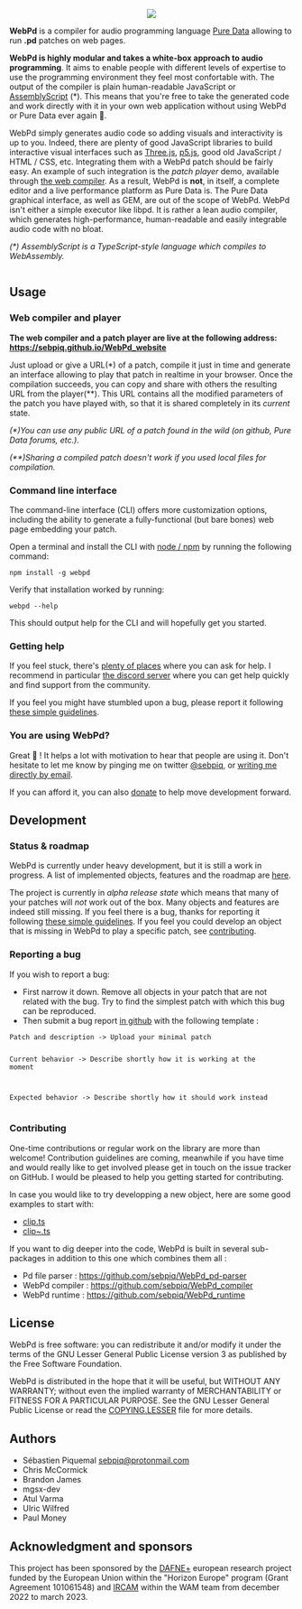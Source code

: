<p align="center">
  <img src="webpd.png" />
</p>

<!-- intro start -->

<p><strong>WebPd</strong> is a compiler for audio programming language <a href="puredata.info/">Pure Data</a> allowing to run <strong>.pd</strong> patches on web pages. </p>
<p><strong>WebPd is highly modular and takes a white-box approach to audio programming</strong>. It aims to enable people with different levels of expertise to use the programming environment they feel most confortable with. The output of the compiler is plain human-readable JavaScript or <a href="https://www.assemblyscript.org/">AssemblyScript</a> (*). This means that you&#39;re free to take the generated code and work directly with it in your own web application without using WebPd or Pure Data ever again 🌈.</p>
<!-- intro end -->

<p>WebPd simply generates audio code so adding visuals and interactivity is up to you. Indeed, there are plenty of good JavaScript libraries to build interactive visual interfaces such as <a href="https://threejs.org/">Three.js</a>, <a href="https://p5js.org/">p5.js</a>, good old JavaScript / HTML / CSS, etc. Integrating them with a WebPd patch should be fairly easy. An example of such integration is the <em>patch player</em> demo, available through <a href="#using-the-web-compiler">the web compiler</a>. As a result, WebPd is <strong>not</strong>, in itself, a complete editor and a live performance platform as Pure Data is. The Pure Data graphical interface, as well as GEM, are out of the scope of WebPd. WebPd isn&#39;t either a simple executor like libpd. It is rather a lean audio compiler, which generates high-performance, human-readable and easily integrable audio code with no bloat.</p>
<p><em>(*) AssemblyScript is a TypeScript-style language which compiles to WebAssembly.</em></p>
<p><a href="https://github.com/sponsors/sebpiq"><img src="https://img.shields.io/static/v1?label=Sponsor&message=%E2%9D%A4&logo=GitHub&color=%23ed00d9" alt=""></a></p>
<h2 id="usage">Usage</h2>
<h3 id="web-compiler-and-player">Web compiler and player</h3>
<p><span id="using-the-web-compiler"><span></p>
<p><strong>The web compiler and a patch player are live at the following address: <a href="https://sebpiq.github.io/WebPd_website">https://sebpiq.github.io/WebPd_website</a></strong></p>
<p>Just upload or give a URL(*) of a patch, compile it just in time and generate an interface allowing to play that patch in realtime in your browser. Once the compilation succeeds, you can copy and share with others the resulting URL from the player(**). This URL contains all the modified parameters of the patch you have played with, so that it is shared completely in its <em>current</em> state.</p>
<p><em>(*)You can use any public URL of a patch found in the wild (on github, Pure Data forums, etc.).</em></p>
<p><em>(**)Sharing a compiled patch doesn&#39;t work if you used local files for compilation.</em></p>
<h3 id="command-line-interface">Command line interface</h3>
<p><span id="using-the-cli"><span></p>
<p>The command-line interface (CLI) offers more customization options, including the ability to generate a fully-functional (but bare bones) web page embedding your patch.</p>
<p>Open a terminal and install the CLI with <a href="https://nodejs.org/">node / npm</a> by running the following command:</p>
<pre><code>npm install -g webpd
</code></pre>
<p>Verify that installation worked by running:</p>
<pre><code>webpd --help
</code></pre>
<p>This should output help for the CLI and will hopefully get you started.</p>
<h3 id="getting-help">Getting help</h3>
<p>If you feel stuck, there&#39;s <a href="https://puredata.info/community">plenty of places</a> where you can ask for help. I recommend in particular <a href="https://discord.gg/AZ43djV">the discord server</a> where you can get help quickly and find support from the community.</p>
<p>If you feel you might have stumbled upon a bug, please report it following <a href="#reporting-a-bug">these simple guidelines</a>.</p>
<h3 id="you-are-using-webpd">You are using WebPd?</h3>
<p>Great 🌱 ! It helps a lot with motivation to hear that people are using it. Don&#39;t hesitate to let me know by pinging me on twitter <a href="https://twitter.com/sebpiq">@sebpiq</a>, or <a href="https://second-hander.com/">writing me directly by email</a>.</p>
<p>If you can afford it, you can also <a href="https://opencollective.com/webpd">donate</a> to help move development forward.</p>
<h2 id="development">Development</h2>
<h3 id="status--roadmap">Status &amp; roadmap</h3>
<p>WebPd is currently under heavy development, but it is still a work in progress. A list of implemented objects, features and the roadmap are <a href="https://github.com/sebpiq/WebPd/blob/main/ROADMAP.md">here</a>.</p>
<p>The project is currently in <em>alpha release state</em> which means that many of your patches will <em>not</em> work out of the box. Many objects and features are indeed still missing. If you feel there is a bug, thanks for reporting it following <a href="#reporting-a-bug">these simple guidelines</a>. If you feel you could develop an object that is missing in WebPd to play a specific patch, see <a href="#contributing">contributing</a>.</p>
<h3 id="reporting-a-bug">Reporting a bug</h3>
<p><span id="reporting-a-bug"><span></p>
<p>If you wish to report a bug:</p>
<ul>
<li>First narrow it down. Remove all objects in your patch that are not related with the bug. Try to find the simplest patch with which this bug can be reproduced.</li>
<li>Then submit a bug report <a href="https://github.com/sebpiq/WebPd/issues">in github</a> with the following template :</li>
</ul>
<pre><code>Patch and description -&gt; Upload your minimal patch

Current behavior -&gt; Describe shortly how it is working at the moment

Expected behavior -&gt; Describe shortly how it should work instead
</code></pre>
<h3 id="contributing">Contributing</h3>
<p><span id="contributing"><span></p>
<p>One-time contributions or regular work on the library are more than welcome! Contribution guidelines are coming, meanwhile if you have time and would really like to get involved please get in touch on the issue tracker on GitHub. I would be pleased to help you getting started for contributing.</p>
<p>In case you would like to try developping a new object, here are some good examples to start with:</p>
<ul>
<li><a href="https://github.com/sebpiq/WebPd/blob/develop/src/nodes/nodes/clip.ts">clip.ts</a></li>
<li><a href="https://github.com/sebpiq/WebPd/blob/develop/src/nodes/nodes/clip~.ts">clip~.ts</a></li>
</ul>
<p>If you want to dig deeper into the code, WebPd is built in several sub-packages in addition to this one which combines them all : </p>
<ul>
<li>Pd file parser : <a href="https://github.com/sebpiq/WebPd_pd-parser">https://github.com/sebpiq/WebPd_pd-parser</a></li>
<li>WebPd compiler : <a href="https://github.com/sebpiq/WebPd_compiler">https://github.com/sebpiq/WebPd_compiler</a></li>
<li>WebPd runtime : <a href="https://github.com/sebpiq/WebPd_runtime">https://github.com/sebpiq/WebPd_runtime</a></li>
</ul>
<h2 id="license">License</h2>
<p>WebPd is free software: you can redistribute it and/or modify it under the terms of the GNU Lesser General Public License version 3 as published by the Free Software Foundation.</p>
<p>WebPd is distributed in the hope that it will be useful, but WITHOUT ANY WARRANTY; without even the implied warranty of MERCHANTABILITY or FITNESS FOR A PARTICULAR PURPOSE. See the
GNU Lesser General Public License or read the <a href="https://github.com/Ircam-WAM/WebPd/blob/main/COPYING.LESSER">COPYING.LESSER</a> file for more details.</p>
<h2 id="authors">Authors</h2>
<ul>
<li>Sébastien Piquemal <a href="mailto:&#115;&#x65;&#98;&#x70;&#x69;&#x71;&#x40;&#x70;&#114;&#x6f;&#x74;&#111;&#110;&#109;&#x61;&#105;&#108;&#46;&#99;&#111;&#109;">&#115;&#x65;&#98;&#x70;&#x69;&#x71;&#x40;&#x70;&#114;&#x6f;&#x74;&#111;&#110;&#109;&#x61;&#105;&#108;&#46;&#99;&#111;&#109;</a></li>
<li>Chris McCormick</li>
<li>Brandon James</li>
<li>mgsx-dev</li>
<li>Atul Varma</li>
<li>Ulric Wilfred</li>
<li>Paul Money</li>
</ul>
<h2 id="acknowledgment-and-sponsors">Acknowledgment and sponsors</h2>
<p>This project has been sponsored by the <a href="https://dafneplus.eu/">DAFNE+</a> european research project funded by the European Union within the &quot;Horizon Europe&quot; program (Grant Agreement 101061548) and <a href="https://www.ircam.fr">IRCAM</a> within the WAM team from december 2022 to march 2023.</p>
